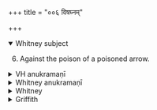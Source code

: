 +++
title = "००६ विषघ्नम्"

+++
<details open><summary>Whitney subject</summary>

6. Against the poison of a poisoned arrow.
</details>

<details><summary>VH anukramaṇī</summary>

विषघ्नम्।  
१-८ गरत्मान्। तक्षकः, १ ब्राह्मणः, २ द्यावापृथिवी, सप्तसिन्धवः, ३ सुपर्णः, ४-८ विषम्। अनुष्टुप्।
</details>

<details><summary>Whitney anukramaṇī</summary>

[Garutman.—aṣṭarcam. takṣakadevatyam. ānuṣṭubham.]
</details>

<details><summary>Whitney</summary>

### Comment
The absence of this verse in Ppp., and the normal length of the hymn without it, together with its own senselessness, suggest strongly the suspicion of its unoriginality. To put meaning into it, the comm. maintains that the serpents have castes, as men have; and that their primal Brahman was Takṣaka.
</details>

<details><summary>Griffith</summary>

A charm to make a poisoned arrow harmless
</details>

